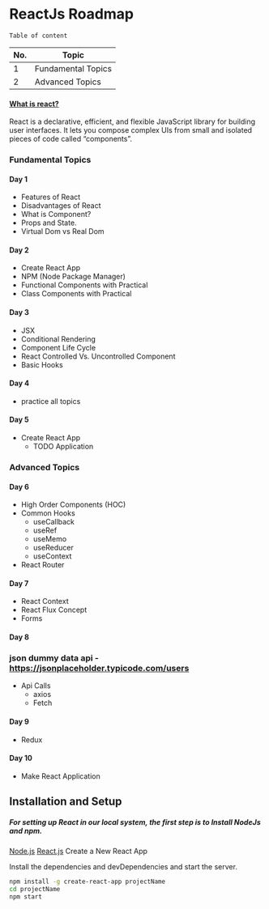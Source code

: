 # ReactJs Roadmap
    Table of content

| No. | Topic |
| ------ | ------ |
| 1 | Fundamental Topics |
| 2 | Advanced Topics |

#### [What is react?](https://reactjs.org/tutorial/tutorial.html)
 React is a declarative, efficient, and flexible JavaScript library for building user interfaces. It lets you compose complex UIs from small and isolated pieces of code called “components”.


### Fundamental Topics
#### Day 1
- Features of React
- Disadvantages of React
- What is Component?
- Props and State.
- Virtual Dom vs Real Dom

#### Day 2
- Create React App
- NPM (Node Package Manager)
- Functional Components with Practical
- Class Components with Practical

#### Day 3
- JSX
- Conditional Rendering
- Component Life Cycle
-  React Controlled Vs. Uncontrolled Component
- Basic Hooks
 #### Day 4
- practice all topics

 #### Day 5
- Create React App
  - TODO Application

### Advanced Topics
#### Day 6
- High Order Components (HOC)
- Common Hooks
   - useCallback
   - useRef
   - useMemo
   - useReducer
   - useContext
- React Router
 #### Day 7
- React Context
- React Flux Concept
- Forms
 #### Day 8
### json dummy data api - https://jsonplaceholder.typicode.com/users 
- Api Calls
    - axios
    - Fetch
 #### Day 9
- Redux
 #### Day 10
- Make React Application

## Installation and Setup
##### For setting up React in our local system, the first step is to Install NodeJs and npm.
[Node.js](https://nodejs.org/en/)
[React.js](https://reactjs.org/docs/create-a-new-react-app.html) Create a New React App

Install the dependencies and devDependencies and start the server.

```sh
npm install -g create-react-app projectName
cd projectName
npm start
```

